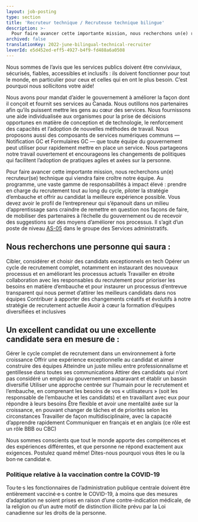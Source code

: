 ```yaml
---
layout: job-posting
type: section
title: 'Recruteur technique / Recruteuse technique bilingue'
description: >-
  Pour faire avancer cette importante mission, nous recherchons un(e) recruteur(se) technique qui viendra faire croître notre équipe. Au programme, une vaste gamme de responsabilités à impact élevé : prendre en charge du recrutement tout au long du cycle, piloter la stratégie d’embauche et offrir au candidat la meilleure expérience possible. Vous devez avoir le profil de l’entrepreneur qui s’épanouit dans un milieu d’apprentissage sans craindre de remettre en question nos façons de faire, de mobiliser des partenaires à l’échelle du gouvernement ou de recevoir des suggestions sur des moyens d’améliorer nos processus. Il s’agit d’un poste de niveau AS-05 dans le groupe des Services administratifs.
archived: false
translationKey: 2022-june-bilingual-technical-recruiter
leverId: e5d452ed-eff5-4927-b4f9-fd488a6a0508
---
```


Nous sommes de l’avis que les services publics doivent être conviviaux, sécurisés, fiables, accessibles et inclusifs : ils doivent fonctionner pour tout le monde, en particulier pour ceux et celles qui en ont le plus besoin. C’est pourquoi nous sollicitons votre aide!
 
Nous avons pour mandat d’aider le gouvernement à améliorer la façon dont il conçoit et fournit ses services au Canada. Nous outillons nos partenaires afin qu’ils puissent mettre les gens au cœur des services. Nous fournissons une aide individualisée aux organismes pour la prise de décisions opportunes en matière de conception et de technologie, le renforcement des capacités et l’adoption de nouvelles méthodes de travail. Nous proposons aussi des composants de services numériques communs — Notification GC et Formulaires GC — que toute équipe du gouvernement peut utiliser pour rapidement mettre en place un service. Nous partageons notre travail ouvertement et encourageons les changements de politiques qui facilitent l’adoption de pratiques agiles et axées sur la personne.
 
Pour faire avancer cette importante mission, nous recherchons un(e) recruteur(se) technique qui viendra faire croître notre équipe. Au programme, une vaste gamme de responsabilités à impact élevé : prendre en charge du recrutement tout au long du cycle, piloter la stratégie d’embauche et offrir au candidat la meilleure expérience possible. Vous devez avoir le profil de l’entrepreneur qui s’épanouit dans un milieu d’apprentissage sans craindre de remettre en question nos façons de faire, de mobiliser des partenaires à l’échelle du gouvernement ou de recevoir des suggestions sur des moyens d’améliorer nos processus. Il s’agit d’un poste de niveau [AS-05](https://www.tbs-sct.canada.ca/agreements-conventions/view-visualiser-fra.aspx?id=15) dans le groupe des Services administratifs.
 
## Nous recherchons une personne qui saura :
Cibler, considérer et choisir des candidats exceptionnels en tech
Opérer un cycle de recrutement complet, notamment en instaurant des nouveaux processus et en améliorant les processus actuels
Travailler en étroite collaboration avec les responsables du recrutement pour prioriser les besoins en matière d’embauche et pour instaurer un processus d’entrevue transparent qui nous permet d’attirer les meilleurs candidats dans nos équipes
Contribuer à apporter des changements créatifs et évolutifs à notre stratégie de recrutement actuelle
Avoir à cœur la formation d’équipes diversifiées et inclusives
 
## Un excellent candidat ou une excellente candidate sera en mesure de :
Gérer le cycle complet de recrutement dans un environnement à forte croissance
Offrir une expérience exceptionnelle au candidat et aimer construire des équipes
Atteindre un juste milieu entre professionnalisme et gentillesse dans toutes ses communications
Attirer des candidats qui n’ont pas considéré un emploi au gouvernement auparavant et établir un bassin diversifié
Utiliser une approche centrée sur l’humain pour le recrutement et l’embauche, en comprenant les besoins de vos « utilisateurs » (soit les responsable de l’embauche et les candidats) et en travaillant avec eux pour répondre à leurs besoins
Être flexible et avoir une mentalité axée sur la croissance, en pouvant changer de tâches et de priorités selon les circonstances
Travailler de façon multidisciplinaire, avec la capacité d’apprendre rapidement
Communiquer en français et en anglais (ce rôle est un rôle BBB ou CBC) 
 
Nous sommes conscients que tout le monde apporte des compétences et des expériences différentes, et que personne ne répond exactement aux exigences. Postulez quand même! Dites-nous pourquoi vous êtes le ou la bon·ne candidat·e.
### Politique relative à la vaccination contre la COVID-19
Tou·te·s les fonctionnaires de l’administration publique centrale doivent être entièrement vacciné·e·s contre le COVID-19, à moins que des mesures d’adaptation ne soient prises en raison d’une contre-indication médicale, de la religion ou d’un autre motif de distinction illicite prévu par la Loi canadienne sur les droits de la personne.



